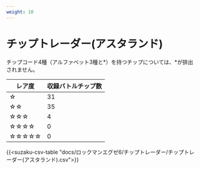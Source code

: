 ```yaml
---
weight: 10
---
```


# チップトレーダー(アスタランド)

チップコード4種（アルファベット3種と*）を持つチップについては、*が排出されません。

| レア度 | 収録バトルチップ数 |
| ------ | ------------------ |
| ☆      | 31                 |
| ☆☆     | 35                 |
| ☆☆☆    | 4                  |
| ☆☆☆☆   | 0                  |
| ☆☆☆☆☆  | 0                  |

{{<suzaku-csv-table "docs/ロックマンエグゼ6/チップトレーダー/チップトレーダー(アスタランド).csv">}}
